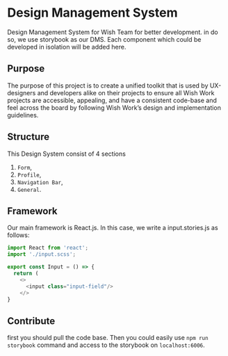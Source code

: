 # Design Management System
Design Management System for Wish Team for better development. in do so, we use storybook as our DMS. Each component which could be developed in isolation will be added here. 

## Purpose
The purpose of this project is to create a unified toolkit that is used by UX-designers and developers alike on their projects to ensure all Wish Work projects are accessible, appealing, and have a consistent code-base and feel across the board by following Wish Work’s design and implementation guidelines.

## Structure
This Design System consist of 4 sections 
1. `Form`, 
2. `Profile`,
3. `Navigation Bar`, 
4. `General`.

## Framework
Our main framework is React.js. In this case, we write a input.stories.js as follows: 
```javascript
import React from 'react';
import './input.scss';

export const Input = () => {
  return (
    <>
      <input class="input-field"/>
    </>  
}
```

## Contribute
first you should pull the code base. Then you could easily use `npm run storybook` command and access to the storybook on `localhost:6006`. 
